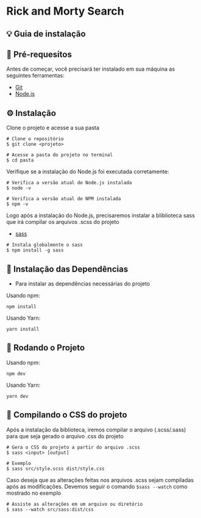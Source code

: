 # Rick and Morty Search

## 💡 Guia de instalação

## 📌 Pré-requesitos

Antes de começar, você precisará ter instalado em sua máquina as seguintes ferramentas:

- [Git](https://git-scm.com)
- [Node.js](https://nodejs.org/en/)

## ⚙️ Instalação

Clone o projeto e acesse a sua pasta

```
# Clone o repositório
$ git clone <projeto>

# Acesse a pasta do projeto no terminal
$ cd pasta
```

Verifique se a instalação do Node.js foi executada corretamente:

```
# Verifica a versão atual do Node.js instalada
$ node -v

# Verifica a versão atual do NPM instalada
$ npm -v
```

Logo após a instalação do Node.js, precisaremos instalar a bliblioteca sass
que irá compilar os arquivos .scss do projeto

- [sass](https://www.npmjs.com/package/sass)

```
# Instala globalmente o sass
$ npm install -g sass
```

## 🔮 Instalação das Dependências

- Para instalar as dependências necessárias do projeto 

Usando npm:

```
npm install
```

Usando Yarn:
```
yarn install
```

## 📌 Rodando o Projeto

Usando npm:
```
npm dev
```

Usando Yarn:
```
yarn dev
```

## 🔮 Compilando o CSS do projeto

Após a instalação da biblioteca, iremos compilar o arquivo (.scss/.sass) para que seja gerado o arquivo .css do projeto

```
# Gera o CSS do projeto a partir do arquivo .scss
$ sass <input> [output]

# Exemplo
$ sass src/style.scss dist/style.css
```

Caso deseja que as alterações feitas nos arquivos .scss sejam compiladas após as modificações.
Devemos seguir o comando `$sass --watch` como mostrado no exemplo

```
# Assiste as alterações em um arquivo ou diretório
$ sass --watch src/sass:dist/css
```
